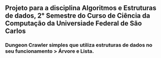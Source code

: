 ## Projeto para a disciplina Algoritmos e Estruturas de dados, 2° Semestre do Curso de Ciência da Computação da Universiade Federal de São Carlos
### Dungeon Crawler simples que utiliza estruturas de dados no seu funcionamento > Árvore e Lista.
